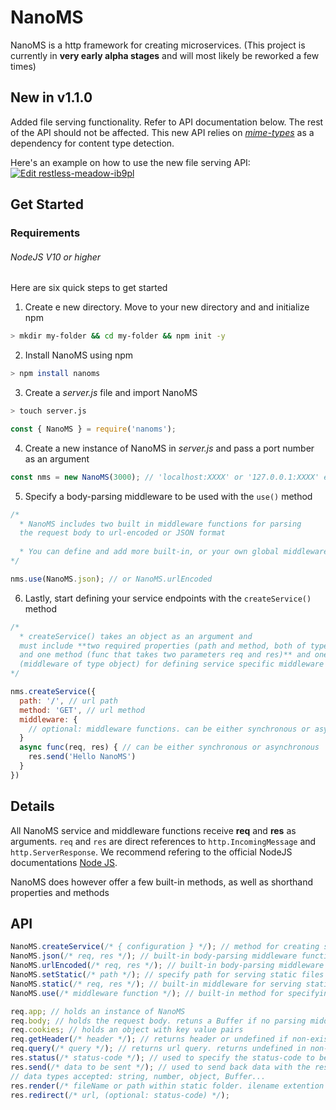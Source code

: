 # NanoMS

NanoMS is a http framework for creating microservices.
(This project is currently in **very early alpha stages** and will most likely be reworked a few times)

## New in v1.1.0

Added file serving functionality. Refer to API documentation below. The rest of the API should not be affected.
This new API relies on [_mime-types_](https://www.npmjs.com/package/mime-types) as a dependency for content type detection.

Here's an example on how to use the new file serving API: [![Edit restless-meadow-ib9pl](https://codesandbox.io/static/img/play-codesandbox.svg)](https://codesandbox.io/s/restless-meadow-ib9pl?autoresize=1&fontsize=14&hidenavigation=1&theme=dark)

## Get Started

### Requirements

###### NodeJS V10 or higher

Here are six quick steps to get started

1. Create e new directory. Move to your new directory and and initialize npm

```bash
> mkdir my-folder && cd my-folder && npm init -y
```

2. Install NanoMS using npm

```bash
> npm install nanoms
```

3. Create a _server.js_ file and import NanoMS

```bash
> touch server.js
```

```javascript
const { NanoMS } = require('nanoms');
```

4. Create a new instance of NanoMS in _server.js_ and pass a port number as an argument

```javascript
const nms = new NanoMS(3000); // 'localhost:XXXX' or '127.0.0.1:XXXX' etc can also be used if host needs to be specified
```

5. Specify a body-parsing middleware to be used with the `use()` method

```javascript
/*
  * NanoMS includes two built in middleware functions for parsing 
  the request body to url-encoded or JSON format
  
  * You can define and add more built-in, or your own global middleware functions with the use() method
*/

nms.use(NanoMS.json); // or NanoMS.urlEncoded
```

6. Lastly, start defining your service endpoints with the `createService()` method

```javascript
/*
  * createService() takes an object as an argument and
  must include **two required properties (path and method, both of type 'string')
  and one method (func that takes two parameters req and res)** and one optional property
  (middleware of type object) for defining service specific middleware functions.
*/

nms.createService({
  path: '/', // url path
  method: 'GET', // url method
  middleware: {
    // optional: middleware functions. can be either synchronous or asynchronous
  }
  async func(req, res) { // can be either synchronous or asynchronous
    res.send('Hello NanoMS')
  }
})
```

## Details

All NanoMS service and middleware functions receive **req** and **res** as arguments.
`req` and `res` are direct references to `http.IncomingMessage` and `http.ServerResponse`. We recommend refering to the official NodeJS documentations [Node JS](https://nodejs.org/dist/latest-v12.x/docs/api/).

NanoMS does however offer a few built-in methods, as well as shorthand properties and methods

## API

```javascript
NanoMS.createService(/* { configuration } */); // method for creating services. (see example above)
NanoMS.json(/* req, res */); // built-in body-parsing middleware function (Buffer to JSON)
NanoMS.urlEncoded(/* req, res */); // built-in body-parsing middleware function (Buffer to url-encoded)
NanoMS.setStatic(/* path */); // specify path for serving static files
NanoMS.static(/* req, res */); // built-in middleware for serving static files from previously set path (see NanoMS.setStatic)
NanoMS.use(/* middleware function */); // built-in method for specifying global middleware functions. passes on req and res as arguments

req.app; // holds an instance of NanoMS
req.body; // holds the request body. retuns a Buffer if no parsing middleware is used
req.cookies; // holds an object with key value pairs
req.getHeader(/* header */); // returns header or undefined if non-existent
req.query(/* query */); // returns url query. returns undefined in non-existent. returns an object of all url queries by default.
res.status(/* status-code */); // used to specify the status-code to be returned. returns res.
res.send(/* data to be sent */); // used to send back data with the response.
// data types accepted: string, number, object, Buffer...
res.render(/* fileName or path within static folder. ilename extention can be omitted*/); // used inside of service functions for rendering html files
res.redirect(/* url, (optional: status-code) */);
```
